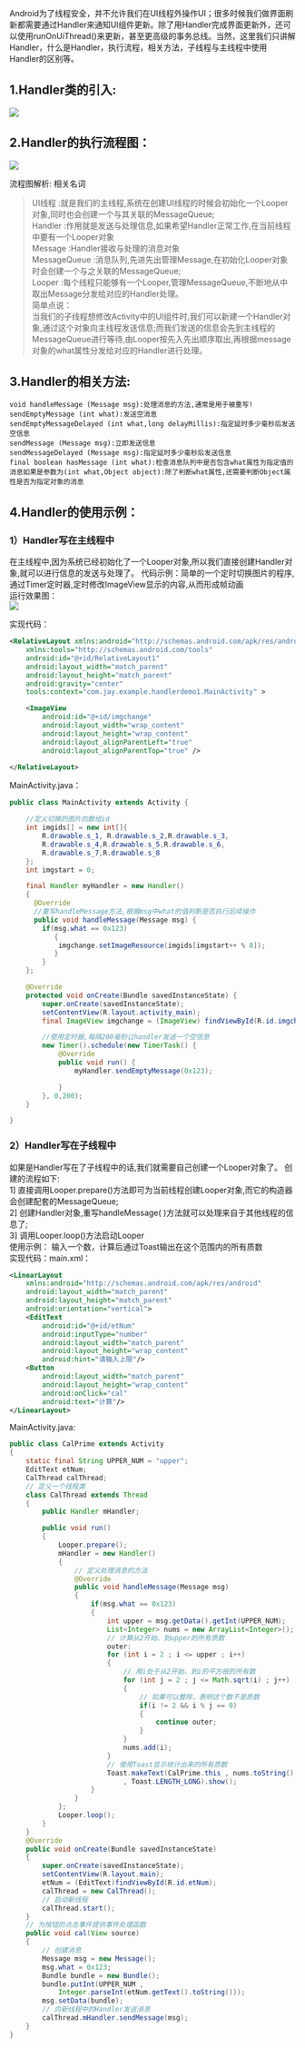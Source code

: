 Android为了线程安全，并不允许我们在UI线程外操作UI；很多时候我们做界面刷新都需要通过Handler来通知UI组件更新。除了用Handler完成界面更新外，还可以使用runOnUiThread()来更新，甚至更高级的事务总线。当然，这里我们只讲解Handler，什么是Handler，执行流程，相关方法，子线程与主线程中使用Handler的区别等。

## 1.Handler类的引入:
![](../pictures/handle1.jpg)


## 2.Handler的执行流程图：
![](../pictures/handle2.jpg)  
 

流程图解析: 相关名词    
> UI线程 :就是我们的主线程,系统在创建UI线程的时候会初始化一个Looper对象,同时也会创建一个与其关联的MessageQueue;  
> Handler :作用就是发送与处理信息,如果希望Handler正常工作,在当前线程中要有一个Looper对象  
> Message :Handler接收与处理的消息对象  
> MessageQueue :消息队列,先进先出管理Message,在初始化Looper对象时会创建一个与之关联的MessageQueue;  
> Looper :每个线程只能够有一个Looper,管理MessageQueue,不断地从中取出Message分发给对应的Handler处理。  
简单点说：  
> 当我们的子线程想修改Activity中的UI组件时,我们可以新建一个Handler对象,通过这个对象向主线程发送信息;而我们发送的信息会先到主线程的MessageQueue进行等待,由Looper按先入先出顺序取出,再根据message对象的what属性分发给对应的Handler进行处理。  

## 3.Handler的相关方法:
```
void handleMessage (Message msg):处理消息的方法,通常是用于被重写!
sendEmptyMessage (int what):发送空消息
sendEmptyMessageDelayed (int what,long delayMillis):指定延时多少毫秒后发送空信息
sendMessage (Message msg):立即发送信息
sendMessageDelayed (Message msg):指定延时多少毫秒后发送信息
final boolean hasMessage (int what):检查消息队列中是否包含what属性为指定值的消息如果是参数为(int what,Object object):除了判断what属性,还需要判断Object属性是否为指定对象的消息
```

## 4.Handler的使用示例：

### 1）Handler写在主线程中

在主线程中,因为系统已经初始化了一个Looper对象,所以我们直接创建Handler对象,就可以进行信息的发送与处理了。
代码示例：简单的一个定时切换图片的程序,通过Timer定时器,定时修改ImageView显示的内容,从而形成帧动画  
运行效果图：  
![](../pictures/handle3.jpg)  

实现代码：
``` xml
<RelativeLayout xmlns:android="http://schemas.android.com/apk/res/android"  
    xmlns:tools="http://schemas.android.com/tools"  
    android:id="@+id/RelativeLayout1"  
    android:layout_width="match_parent"  
    android:layout_height="match_parent"  
    android:gravity="center"  
    tools:context="com.jay.example.handlerdemo1.MainActivity" >  

    <ImageView  
        android:id="@+id/imgchange"  
        android:layout_width="wrap_content"  
        android:layout_height="wrap_content"  
        android:layout_alignParentLeft="true"  
        android:layout_alignParentTop="true" />  

</RelativeLayout>
``` 
MainActivity.java：
``` java
public class MainActivity extends Activity {  

    //定义切换的图片的数组id  
    int imgids[] = new int[]{  
        R.drawable.s_1, R.drawable.s_2,R.drawable.s_3,  
        R.drawable.s_4,R.drawable.s_5,R.drawable.s_6,  
        R.drawable.s_7,R.drawable.s_8  
    };  
    int imgstart = 0;  

    final Handler myHandler = new Handler()  
    {  
      @Override  
      //重写handleMessage方法,根据msg中what的值判断是否执行后续操作  
      public void handleMessage(Message msg) {  
        if(msg.what == 0x123)  
           {  
            imgchange.setImageResource(imgids[imgstart++ % 8]);  
           }  
        }  
    };  

    @Override  
    protected void onCreate(Bundle savedInstanceState) {  
        super.onCreate(savedInstanceState);  
        setContentView(R.layout.activity_main);  
        final ImageView imgchange = (ImageView) findViewById(R.id.imgchange);  

        //使用定时器,每隔200毫秒让handler发送一个空信息  
        new Timer().schedule(new TimerTask() {            
            @Override  
            public void run() {  
                myHandler.sendEmptyMessage(0x123);  

            }  
        }, 0,200);  
    }  

}
```
### 2）Handler写在子线程中

如果是Handler写在了子线程中的话,我们就需要自己创建一个Looper对象了。
创建的流程如下:    
1] 直接调用Looper.prepare()方法即可为当前线程创建Looper对象,而它的构造器会创建配套的MessageQueue;     
2] 创建Handler对象,重写handleMessage( )方法就可以处理来自于其他线程的信息了;    
3] 调用Looper.loop()方法启动Looper  
使用示例： 输入一个数，计算后通过Toast输出在这个范围内的所有质数    
实现代码：main.xml：  
``` xml
<LinearLayout  
    xmlns:android="http://schemas.android.com/apk/res/android"  
    android:layout_width="match_parent"  
    android:layout_height="match_parent"  
    android:orientation="vertical">  
    <EditText  
        android:id="@+id/etNum"  
        android:inputType="number"  
        android:layout_width="match_parent"  
        android:layout_height="wrap_content"  
        android:hint="请输入上限"/>  
    <Button  
        android:layout_width="match_parent"  
        android:layout_height="wrap_content"  
        android:onClick="cal"  
        android:text="计算"/>    
</LinearLayout>
```
MainActivity.java:  
``` java
public class CalPrime extends Activity  
{  
    static final String UPPER_NUM = "upper";  
    EditText etNum;  
    CalThread calThread;  
    // 定义一个线程类  
    class CalThread extends Thread  
    {  
        public Handler mHandler;  

        public void run()  
        {  
            Looper.prepare();  
            mHandler = new Handler()  
            {  
                // 定义处理消息的方法  
                @Override  
                public void handleMessage(Message msg)  
                {  
                    if(msg.what == 0x123)  
                    {  
                        int upper = msg.getData().getInt(UPPER_NUM);  
                        List<Integer> nums = new ArrayList<Integer>();  
                        // 计算从2开始、到upper的所有质数  
                        outer:  
                        for (int i = 2 ; i <= upper ; i++)  
                        {  
                            // 用i处于从2开始、到i的平方根的所有数  
                            for (int j = 2 ; j <= Math.sqrt(i) ; j++)  
                            {  
                                // 如果可以整除，表明这个数不是质数  
                                if(i != 2 && i % j == 0)  
                                {  
                                    continue outer;  
                                }  
                            }  
                            nums.add(i);  
                        }  
                        // 使用Toast显示统计出来的所有质数  
                        Toast.makeText(CalPrime.this , nums.toString()  
                            , Toast.LENGTH_LONG).show();  
                    }  
                }  
            };  
            Looper.loop();  
        }  
    }  
    @Override  
    public void onCreate(Bundle savedInstanceState)  
    {  
        super.onCreate(savedInstanceState);  
        setContentView(R.layout.main);  
        etNum = (EditText)findViewById(R.id.etNum);  
        calThread = new CalThread();  
        // 启动新线程  
        calThread.start();  
    }  
    // 为按钮的点击事件提供事件处理函数  
    public void cal(View source)  
    {  
        // 创建消息  
        Message msg = new Message();  
        msg.what = 0x123;  
        Bundle bundle = new Bundle();  
        bundle.putInt(UPPER_NUM ,  
            Integer.parseInt(etNum.getText().toString()));  
        msg.setData(bundle);  
        // 向新线程中的Handler发送消息  
        calThread.mHandler.sendMessage(msg);  
    }  
}
```